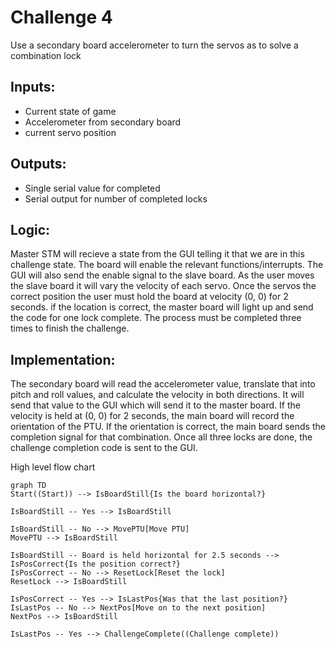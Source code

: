 # Challenge 4

Use a secondary board accelerometer to turn the servos as to solve a combination lock

## Inputs:
- Current state of game
- Accelerometer from secondary board
- current servo position

## Outputs:
- Single serial value for completed
- Serial output for number of completed locks

## Logic:
Master STM will recieve a state from the GUI telling it that we are in this challenge state. The board will enable the relevant functions/interrupts.
The GUI will also send the enable signal to the slave board. As the user moves the slave board it will vary the velocity of each servo. Once the servos
the correct position the user must hold the board at velocity (0, 0) for 2 seconds. if the location is correct, the master board will light up and send the code 
for one lock complete. The process must be completed three times to finish the challenge.

## Implementation:
The secondary board will read the accelerometer value, translate that into pitch and roll values, and calculate the velocity in both directions. It will send that value to the GUI which will send it to the master board.
If the velocity is held at (0, 0) for 2 seconds, the main board will record the orientation of the PTU. If the orientation is correct, the main board sends the completion signal for that combination.
Once all three locks are done, the challenge completion code is sent to the GUI.

High level flow chart

```mermaid
graph TD
Start((Start)) --> IsBoardStill{Is the board horizontal?}

IsBoardStill -- Yes --> IsBoardStill

IsBoardStill -- No --> MovePTU[Move PTU]
MovePTU --> IsBoardStill

IsBoardStill -- Board is held horizontal for 2.5 seconds --> IsPosCorrect{Is the position correct?}
IsPosCorrect -- No --> ResetLock[Reset the lock]
ResetLock --> IsBoardStill

IsPosCorrect -- Yes --> IsLastPos{Was that the last position?}
IsLastPos -- No --> NextPos[Move on to the next position]
NextPos --> IsBoardStill

IsLastPos -- Yes --> ChallengeComplete((Challenge complete))
```








